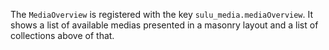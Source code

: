 The `MediaOverview` is registered with the key `sulu_media.mediaOverview`. It shows a list of available medias 
presented in a masonry layout and a list of collections above of that.
